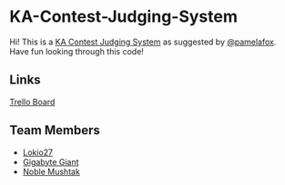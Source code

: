 # KA-Contest-Judging-System
Hi! This is a [KA Contest Judging System](https://www.khanacademy.org/computer-programming/app-idea-contest-voting-app/5448182776594432) as suggested by [@pamelafox](https://github.com/pamelafox). Have fun looking through this code!

## Links
[Trello Board](https://trello.com/b/IAYgtwLH/ka-contest-judging-system)

## Team Members
 * [Lokio27](https://github.com/MikaalSky)
 * [Gigabyte Giant](https://github.com/Gigabyte-Giant)
 * [Noble Mushtak](https://github.com/Noble-Mushtak)
